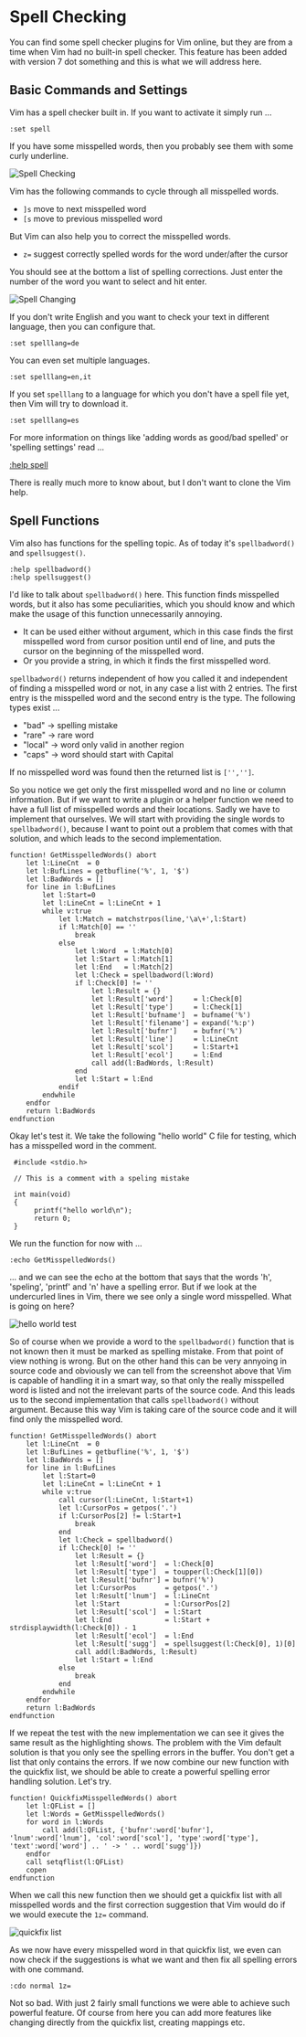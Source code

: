 # Spell Checking
You can find some spell checker plugins for Vim online, but they are from a time when Vim had no built-in spell checker.
This feature has been added with version 7 dot something and this is what we will address here.

## Basic Commands and Settings

Vim has a spell checker built in. If you want to activate it simply run ...

    :set spell

If you have some misspelled words, then you probably see them with some curly underline.

![Spell Checking](img/spell_check.png)

Vim has the following commands to cycle through all misspelled words.

+ `]s` move to next misspelled word
+ `[s` move to previous misspelled word

But Vim can also help you to correct the misspelled words.

+ `z=` suggest correctly spelled words for the word under/after the cursor

You should see at the bottom a list of spelling corrections. Just enter the
number of the word you want to select and hit enter.

![Spell Changing](img/spell_change.png)

If you don't write English and you want to check your text in different
language, then you can configure that.

    :set spelllang=de

You can even set multiple languages.

    :set spelllang=en,it

If you set `spelllang` to a language for which you don't have a spell file yet,
then Vim will try to download it.

    :set spelllang=es

For more information on things like 'adding words as good/bad spelled' or
'spelling settings' read ...

[:help spell](https://vimhelp.org/spell.txt.html)

There is really much more to know about, but I don't want to clone the Vim help.

## Spell Functions
Vim also has functions for the spelling topic. As of today it's `spellbadword()` and `spellsuggest()`.

    :help spellbadword()
    :help spellsuggest()

I'd like to talk about `spellbadword()` here. This function finds misspelled words, but it also has some peculiarities,
which you should know and which make the usage of this function unnecessarily annoying.

+ It can be used either without argument, which in this case finds the first misspelled word from cursor position until
  end of line, and puts the cursor on the beginning of the misspelled word.
+ Or you provide a string, in which it finds the first misspelled word.

`spellbadword()` returns independent of how you called it and independent of finding a misspelled word or not, in any case a list with 2 entries.
The first entry is the misspelled word and the second entry is the type. The following types exist ...

+ "bad" -> spelling mistake
+ "rare" -> rare word
+ "local" -> word only valid in another region
+ "caps" -> word should start with Capital

If no misspelled word was found then the returned list is `['','']`.

So you notice we get only the first misspelled word and no line or column information. But if we want to write a plugin
or a helper function we need to have a full list of misspelled words and their locations. Sadly we have to implement
that ourselves. We will start with providing the single words to `spellbadword()`, because I want to point out a problem
that comes with that solution, and which leads to the second implementation.

	function! GetMisspelledWords() abort
		let l:LineCnt  = 0
		let l:BufLines = getbufline('%', 1, '$')
		let l:BadWords = []
		for line in l:BufLines
			let l:Start=0
			let l:LineCnt = l:LineCnt + 1
			while v:true
				let l:Match = matchstrpos(line,'\a\+',l:Start)
				if l:Match[0] == ''
					break
				else
					let l:Word  = l:Match[0]
					let l:Start = l:Match[1]
					let l:End   = l:Match[2]
					let l:Check = spellbadword(l:Word)
					if l:Check[0] != ''
						let l:Result = {}
						let l:Result['word']     = l:Check[0]
						let l:Result['type']     = l:Check[1]
						let l:Result['bufname']  = bufname('%')
						let l:Result['filename'] = expand('%:p')
						let l:Result['bufnr']    = bufnr('%')
						let l:Result['line']     = l:LineCnt
						let l:Result['scol']     = l:Start+1
						let l:Result['ecol']     = l:End
						call add(l:BadWords, l:Result)
					end
					let l:Start = l:End
				endif
			endwhile
		endfor
		return l:BadWords
	endfunction

Okay let's test it. We take the following "hello world" C file for testing, which has a misspelled word in the comment.

	 #include <stdio.h>

	 // This is a comment with a speling mistake

	 int main(void)
	 {
		  printf("hello world\n");
		  return 0;
	 }

We run the function for now with ...

    :echo GetMisspelledWords()

... and we can see the echo at the bottom that says that the words 'h', 'speling', 'printf' and 'n' have a spelling error.
But if we look at the undercurled lines in Vim, there we see only a single word misspelled. What is going on here?

![hello world test](img/hello_world.png)

So of course when we provide a word to the `spellbadword()` function that is not known then it must be marked as
spelling mistake. From that point of view nothing is wrong. But on the other hand this can be very annyoing in source
code and obviously we can tell from the screenshot above that Vim is capable of handling it in a smart way, so that only
the really misspelled word is listed and not the irrelevant parts of the source code. And this leads us to the second
implementation that calls `spellbadword()` without argument. Because this way Vim is taking care of the source code and
it will find only the misspelled word.

	function! GetMisspelledWords() abort
		let l:LineCnt  = 0
		let l:BufLines = getbufline('%', 1, '$')
		let l:BadWords = []
		for line in l:BufLines
			let l:Start=0
			let l:LineCnt = l:LineCnt + 1
			while v:true
				call cursor(l:LineCnt, l:Start+1)
				let l:CursorPos = getpos('.')
				if l:CursorPos[2] != l:Start+1
					break
				end
				let l:Check = spellbadword()
				if l:Check[0] != ''
					let l:Result = {}
					let l:Result['word']  = l:Check[0]
					let l:Result['type']  = toupper(l:Check[1][0])
					let l:Result['bufnr'] = bufnr('%')
					let l:CursorPos       = getpos('.')
					let l:Result['lnum']  = l:LineCnt
					let l:Start           = l:CursorPos[2]
					let l:Result['scol']  = l:Start
					let l:End             = l:Start + strdisplaywidth(l:Check[0]) - 1
					let l:Result['ecol']  = l:End
					let l:Result['sugg']  = spellsuggest(l:Check[0], 1)[0]
					call add(l:BadWords, l:Result)
					let l:Start = l:End
				else
					break
				end
			endwhile
		endfor
		return l:BadWords
	endfunction

If we repeat the test with the new implementation we can see it gives the same result as the highlighting shows.
The problem with the Vim default solution is that you only see the spelling errors in the buffer. You don't get a list
that only contains the errors. If we now combine our new function with the quickfix list, we should be able to create a
powerful spelling error handling solution. Let's try.

	function! QuickfixMisspelledWords() abort
		let l:QFList = []
		let l:Words = GetMisspelledWords()
		for word in l:Words
			call add(l:QFList, {'bufnr':word['bufnr'], 'lnum':word['lnum'], 'col':word['scol'], 'type':word['type'], 'text':word['word'] .. ' -> ' .. word['sugg']})
		endfor
		call setqflist(l:QFList)
		copen
	endfunction

When we call this new function then we should get a quickfix list with all misspelled words and the first correction
suggestion that Vim would do if we would execute the `1z=` command.

![quickfix list](img/quickfix.png)

As we now have every misspelled word in that quickfix list, we even can now check if the suggestions is what we want and
then fix all spelling errors with one command.

    :cdo normal 1z=

Not so bad. With just 2 fairly small functions we were able to achieve such powerful feature.
Of course from here you can add more features like changing directly from the quickfix list, creating mappings etc.

